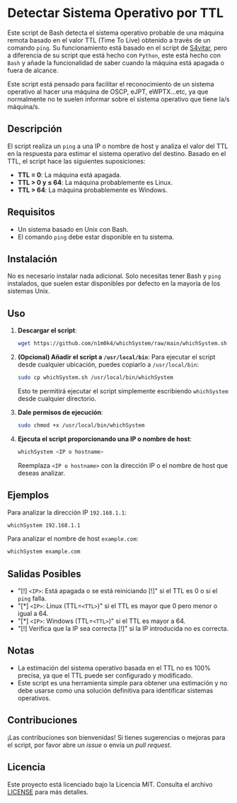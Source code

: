 # Detectar Sistema Operativo por TTL

Este script de Bash detecta el sistema operativo probable de una máquina remota basado en el valor TTL (Time To Live) obtenido a través de un comando `ping`. Su funcionamiento está basado en el script de [S4vitar](https://github.com/s4vitar), pero a diferencia de su script que está hecho con `Python`, este está hecho con `Bash` y añade la funcionalidad de saber cuando la máquina está apagada o fuera de alcance.

Este script está pensado para facilitar el reconocimiento de un sistema operativo al hacer una máquina de OSCP, eJPT, eWPTX...etc, ya que normalmente no te suelen informar sobre el sistema operativo que tiene la/s máquina/s.

## Descripción

El script realiza un `ping` a una IP o nombre de host y analiza el valor del TTL en la respuesta para estimar el sistema operativo del destino. Basado en el TTL, el script hace las siguientes suposiciones:

- **TTL = 0**: La máquina está apagada.
- **TTL > 0 y ≤ 64**: La máquina probablemente es Linux.
- **TTL > 64**: La máquina probablemente es Windows.

## Requisitos

- Un sistema basado en Unix con Bash.
- El comando `ping` debe estar disponible en tu sistema.

## Instalación

No es necesario instalar nada adicional. Solo necesitas tener Bash y `ping` instalados, que suelen estar disponibles por defecto en la mayoría de los sistemas Unix.

## Uso

1. **Descargar el script**:
    ```bash
    wget https://github.com/n1m0k4/whichSystem/raw/main/whichSystem.sh
    ```

2. **(Opcional) Añadir el script a `/usr/local/bin`**:
    Para ejecutar el script desde cualquier ubicación, puedes copiarlo a `/usr/local/bin`:
    ```bash
    sudo cp whichSystem.sh /usr/local/bin/whichSystem
    ```
    Esto te permitirá ejecutar el script simplemente escribiendo `whichSystem` desde cualquier directorio.

3. **Dale permisos de ejecución**:

    ```bash
    sudo chmod +x /usr/local/bin/whichSystem
    ```

4. **Ejecuta el script proporcionando una IP o nombre de host**:

    ```bash
    whichSystem <IP o hostname>
    ```

   Reemplaza `<IP o hostname>` con la dirección IP o el nombre de host que deseas analizar.

## Ejemplos

Para analizar la dirección IP `192.168.1.1`:

```bash
whichSystem 192.168.1.1
```

Para analizar el nombre de host `example.com`:

```bash
whichSystem example.com
```

## Salidas Posibles

- "[!] `<IP>`: Está apagada o se está reiniciando [!]" si el TTL es 0 o si el `ping` falla.
- "[*] `<IP>`: Linux (TTL=`<TTL>`)" si el TTL es mayor que 0 pero menor o igual a 64.
- "[*] `<IP>`: Windows (TTL=`<TTL>`)" si el TTL es mayor a 64.
- "[!] Verifica que la IP sea correcta [!]" si la IP introducida no es correcta.

## Notas

- La estimación del sistema operativo basada en el TTL no es 100% precisa, ya que el TTL puede ser configurado y modificado.
- Este script es una herramienta simple para obtener una estimación y no debe usarse como una solución definitiva para identificar sistemas operativos.

## Contribuciones

¡Las contribuciones son bienvenidas! Si tienes sugerencias o mejoras para el script, por favor abre un *issue* o envía un *pull request*.

## Licencia

Este proyecto está licenciado bajo la Licencia MIT. Consulta el archivo [LICENSE](LICENSE.txt) para más detalles.
